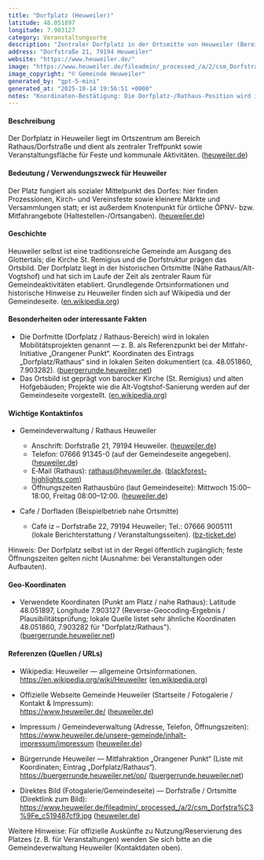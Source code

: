 ```yaml
---
title: "Dorfplatz (Heuweiler)"
latitude: 48.051897
longitude: 7.903127
category: Veranstaltungsorte
description: "Zentraler Dorfplatz in der Ortsmitte von Heuweiler (Bereich Rathaus/Dorfstraße), Treffpunkt und Veranstaltungsfläche für örtliche Feste."
address: "Dorfstraße 21, 79194 Heuweiler"
website: "https://www.heuweiler.de/"
image: "https://www.heuweiler.de/fileadmin/_processed_/a/2/csm_Dorfstra%C3%9Fe_c519487cf9.jpg"
image_copyright: "© Gemeinde Heuweiler"
generated_by: "gpt-5-mini"
generated_at: "2025-10-14 19:56:51 +0000"
notes: "Koordinaten-Bestätigung: Die Dorfplatz-/Rathaus-Position wird in lokalen Quellen mit ca. 48.05186 / 7.90328 angegeben; die hier verwendeten Koordinaten (48.051897, 7.903127) wurden bei einer Reverse-Geocoding-Prüfung ermittelt. Offizielle Gemeindeadresse (Rathaus/Gemeindeverwaltung) laut Impressum: Dorfstraße 21, 79194 Heuweiler."
---
```


#### Beschreibung
Der Dorfplatz in Heuweiler liegt im Ortszentrum am Bereich Rathaus/Dorfstraße und dient als zentraler Treffpunkt sowie Veranstaltungsfläche für Feste und kommunale Aktivitäten. ([heuweiler.de](https://www.heuweiler.de/unsere-gemeinde/fotogalerie))

#### Bedeutung / Verwendungszweck für Heuweiler
Der Platz fungiert als sozialer Mittelpunkt des Dorfes: hier finden Prozessionen, Kirch- und Vereinsfeste sowie kleinere Märkte und Versammlungen statt; er ist außerdem Knotenpunkt für örtliche ÖPNV- bzw. Mitfahrangebote (Haltestellen-/Ortsangaben). ([heuweiler.de](https://www.heuweiler.de/unsere-gemeinde/fotogalerie))

#### Geschichte
Heuweiler selbst ist eine traditionsreiche Gemeinde am Ausgang des Glottertals; die Kirche St. Remigius und die Dorfstruktur prägen das Ortsbild. Der Dorfplatz liegt in der historischen Ortsmitte (Nähe Rathaus/Alt-Vogtshof) und hat sich im Laufe der Zeit als zentraler Raum für Gemeindeaktivitäten etabliert. Grundlegende Ortsinformationen und historische Hinweise zu Heuweiler finden sich auf Wikipedia und der Gemeindeseite. ([en.wikipedia.org](https://en.wikipedia.org/wiki/Heuweiler?utm_source=openai))

#### Besonderheiten oder interessante Fakten
- Die Dorfmitte (Dorfplatz / Rathaus-Bereich) wird in lokalen Mobilitätsprojekten genannt — z. B. als Referenzpunkt bei der Mitfahr-Initiative „Orangener Punkt“. Koordinaten des Eintrags „Dorfplatz/Rathaus“ sind in lokalen Seiten dokumentiert (ca. 48.051860, 7.903282). ([buergerrunde.heuweiler.net](https://buergerrunde.heuweiler.net/op/?utm_source=openai))  
- Das Ortsbild ist geprägt von barocker Kirche (St. Remigius) und alten Hofgebäuden; Projekte wie die Alt-Vogtshof-Sanierung werden auf der Gemeindeseite vorgestellt. ([en.wikipedia.org](https://en.wikipedia.org/wiki/Heuweiler?utm_source=openai))

#### Wichtige Kontaktinfos
- Gemeindeverwaltung / Rathaus Heuweiler  
  - Anschrift: Dorfstraße 21, 79194 Heuweiler. ([heuweiler.de](https://www.heuweiler.de/unsere-gemeinde/inhalt-impressum/impressum?utm_source=openai))  
  - Telefon: 07666 91345-0 (auf der Gemeindeseite angegeben). ([heuweiler.de](https://www.heuweiler.de/))  
  - E‑Mail (Rathaus): rathaus@heuweiler.de. ([blackforest-highlights.com](https://www.blackforest-highlights.com/poi/detail/rathaus-heuweiler-d76d7fc194?utm_source=openai))  
  - Öffnungszeiten Rathausbüro (laut Gemeindeseite): Mittwoch 15:00–18:00, Freitag 08:00–12:00. ([heuweiler.de](https://www.heuweiler.de/buerger-rathaus/verwaltung/kontakt-oeffnungszeiten?utm_source=openai))

- Cafe / Dorfladen (Beispielbetrieb nahe Ortsmitte)  
  - Café iz – Dorfstraße 22, 79194 Heuweiler; Tel.: 07666 9005111 (lokale Berichterstattung / Veranstaltungsseiten). ([bz-ticket.de](https://bz-ticket.de/caf-iz-heuweiler-x1x?utm_source=openai))

Hinweis: Der Dorfplatz selbst ist in der Regel öffentlich zugänglich; feste Öffnungszeiten gelten nicht (Ausnahme: bei Veranstaltungen oder Aufbauten).

#### Geo-Koordinaten
- Verwendete Koordinaten (Punkt am Platz / nahe Rathaus): Latitude 48.051897, Longitude 7.903127 (Reverse-Geocoding-Ergebnis / Plausibilitätsprüfung; lokale Quelle listet sehr ähnliche Koordinaten 48.051860, 7.903282 für "Dorfplatz/Rathaus"). ([buergerrunde.heuweiler.net](https://buergerrunde.heuweiler.net/op/?utm_source=openai))

#### Referenzen (Quellen / URLs)
- Wikipedia: Heuweiler — allgemeine Ortsinformationen.  
  https://en.wikipedia.org/wiki/Heuweiler ([en.wikipedia.org](https://en.wikipedia.org/wiki/Heuweiler?utm_source=openai))

- Offizielle Webseite Gemeinde Heuweiler (Startseite / Fotogalerie / Kontakt & Impressum):  
  https://www.heuweiler.de/ ([heuweiler.de](https://www.heuweiler.de/))

- Impressum / Gemeindeverwaltung (Adresse, Telefon, Öffnungszeiten):  
  https://www.heuweiler.de/unsere-gemeinde/inhalt-impressum/impressum ([heuweiler.de](https://www.heuweiler.de/unsere-gemeinde/inhalt-impressum/impressum?utm_source=openai))

- Bürgerrunde Heuweiler — Mitfahraktion „Orangener Punkt“ (Liste mit Koordinaten; Eintrag „Dorfplatz/Rathaus“).  
  https://buergerrunde.heuweiler.net/op/ ([buergerrunde.heuweiler.net](https://buergerrunde.heuweiler.net/op/?utm_source=openai))

- Direktes Bild (Fotogalerie/Gemeindeseite) — Dorfstraße / Ortsmitte (Direktlink zum Bild):  
  https://www.heuweiler.de/fileadmin/_processed_/a/2/csm_Dorfstra%C3%9Fe_c519487cf9.jpg ([heuweiler.de](https://www.heuweiler.de/fileadmin/_processed_/a/2/csm_Dorfstra%C3%9Fe_c519487cf9.jpg))

Weitere Hinweise: Für offizielle Auskünfte zu Nutzung/Reservierung des Platzes (z. B. für Veranstaltungen) wenden Sie sich bitte an die Gemeindeverwaltung Heuweiler (Kontaktdaten oben).